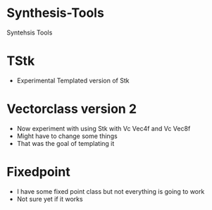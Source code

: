 # Synthesis-Tools
Syntehsis Tools

# TStk
* Experimental Templated version of Stk

# Vectorclass version 2
* Now experiment with using Stk with Vc Vec4f and Vc Vec8f
* Might have to change some things 
* That was the goal of templating it 

# Fixedpoint
* I have some fixed point class but not everything is going to work
* Not sure yet if it works
